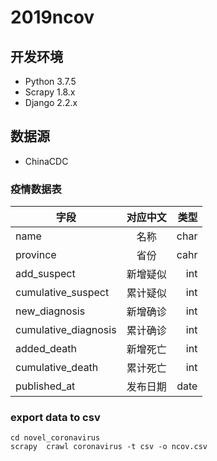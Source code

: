# 2019ncov


## 开发环境

* Python 3.7.5
* Scrapy 1.8.x
* Django 2.2.x

## 数据源 

* ChinaCDC

### 疫情数据表

| 字段        | 对应中文           | 类型  |
| ------------- |:-------------:| -----:|
| name      | 名称 | char |
| province | 省份 | cahr |
| add_suspect      | 新增疑似     |  int |
| cumulative_suspect | 累计疑似      |   int |
| new_diagnosis | 新增确诊 | int |
| cumulative_diagnosis | 累计确诊 | int |
| added_death | 新增死亡 | int |
| cumulative_death | 累计死亡 | int |
| published_at | 发布日期 | date |


### export data to csv

```
cd novel_coronavirus
scrapy  crawl coronavirus -t csv -o ncov.csv
```